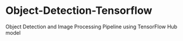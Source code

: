 # Object-Detection-Tensorflow
Object Detection and Image Processing Pipeline using TensorFlow Hub model
